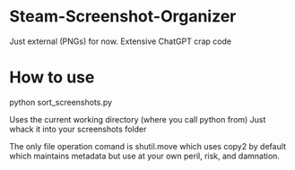 # Steam-Screenshot-Organizer
 Just external (PNGs) for now. 
 Extensive ChatGPT crap code

# How to use
python sort_screenshots.py

Uses the current working directory (where you call python from)
Just whack it into your screenshots folder

The only file operation comand is shutil.move which uses copy2 by default which maintains metadata but use at your own peril, risk, and damnation.
